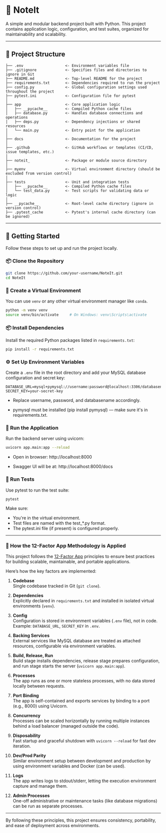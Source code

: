 # 📒 NoteIt

A simple and modular backend project built with Python. This project contains application logic, configuration, and test suites, organized for maintainability and scalability.

---

## 📁 Project Structure
```
├── .env                   <- Environment variables file
├── .gitignore             <- Specifies files and directories to ignore in Git
├── README.md              <- Top-level README for the project
├── requirements.txt       <- Dependencies required to run the project
├── config.py              <- Global configuration settings used throughout the project
├── pytest.ini             <- Configuration file for pytest
│
├── app                    <- Core application logic
│   ├── __pycache__        <- Compiled Python cache files
│   ├── database.py        <- Handles database connections and operations
│   ├── deps.py            <- Dependency injections or shared resources
│   └── main.py            <- Entry point for the application
│
├── docs                   <- Documentation for the project
│
├── .github                <- GitHub workflows or templates (CI/CD, issue templates, etc.)
│
├── noteit_                <- Package or module source directory
│
├── myenv                  <- Virtual environment directory (should be excluded from version control)
│
├── tests                  <- Unit and integration tests
│   ├── __pycache__        <- Compiled Python cache files
│   └── test_data.py       <- Test scripts for validating data or logic
│
├── __pycache__            <- Root-level cache directory (ignore in version control)
├── .pytest_cache          <- Pytest's internal cache directory (can be ignored)
```

---

## 🚀 Getting Started

Follow these steps to set up and run the project locally.

###  📦 Clone the Repository
```bash
git clone https://github.com/your-username/NoteIt.git
cd NoteIt
```

### 🐍 Create a Virtual Environment

You can use `venv` or any other virtual environment manager like `conda`.

```bash
python -m venv venv
source venv/bin/activate     # On Windows: venv\Scripts\activate
```

### 📦 Install Dependencies

Install the required Python packages listed in `requirements.txt`:

```bash
pip install -r requirements.txt
```

### ⚙️ Set Up Environment Variables

Create a `.env` file in the root directory and add your MySQL database configuration and secret key:

```
DATABASE_URL=mysql+pymysql://username:password@localhost:3306/databasename
SECRET_KEY=your-secret-key
```
- Replace username, password, and databasename accordingly.

- pymysql must be installed (pip install pymysql) — make sure it's in requirements.txt.

### 🚀 Run the Application

Run the backend server using uvicorn:

```bash
uvicorn app.main:app --reload
```

- Open in browser: http://localhost:8000

- Swagger UI will be at: http://localhost:8000/docs

### 🧪 Run Tests
Use pytest to run the test suite:

```
pytest
```
Make sure:
- You're in the virtual environment.
- Test files are named with the test_*.py format.
- The pytest.ini file (if present) is configured properly.

---

### 🌟 How the 12-Factor App Methodology is Applied

This project follows the [12-Factor App](https://12factor.net/) principles to ensure best practices for building scalable, maintainable, and portable applications.

Here’s how the key factors are implemented:

1. **Codebase**  
   Single codebase tracked in Git (`git clone`).

2. **Dependencies**  
   Explicitly declared in `requirements.txt` and installed in isolated virtual environments (`venv`).

3. **Config**  
   Configuration is stored in environment variables (`.env` file), not in code.  
   Example: `DATABASE_URL`, `SECRET_KEY` in `.env`.

4. **Backing Services**  
   External services like MySQL database are treated as attached resources, configurable via environment variables.

5. **Build, Release, Run**  
   Build stage installs dependencies, release stage prepares configuration, and run stage starts the server (`uvicorn app.main:app`).

6. **Processes**  
   The app runs as one or more stateless processes, with no data stored locally between requests.

7. **Port Binding**  
   The app is self-contained and exports services by binding to a port (e.g., 8000) using Uvicorn.

8. **Concurrency**  
   Processes can be scaled horizontally by running multiple instances behind a load balancer (managed outside the code).

9. **Disposability**  
   Fast startup and graceful shutdown with `uvicorn --reload` for fast dev iteration.

10. **Dev/Prod Parity**  
    Similar environment setup between development and production by using environment variables and Docker (can be used).

11. **Logs**  
    The app writes logs to stdout/stderr, letting the execution environment capture and manage them.

12. **Admin Processes**  
    One-off administrative or maintenance tasks (like database migrations) can be run as separate processes.

---

By following these principles, this project ensures consistency, portability, and ease of deployment across environments.

